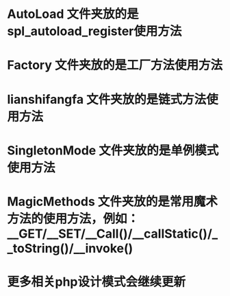 # AutoLoad 文件夹放的是spl_autoload_register使用方法

# Factory 文件夹放的是工厂方法使用方法

# lianshifangfa 文件夹放的是链式方法使用方法

# SingletonMode 文件夹放的是单例模式使用方法

# MagicMethods 文件夹放的是常用魔术方法的使用方法，例如：__GET/__SET/__Call()/__callStatic()/__toString()/__invoke()

# 更多相关php设计模式会继续更新
